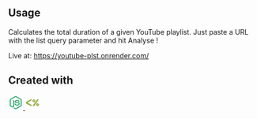 ﻿## Usage

Calculates the total duration of a given YouTube playlist. Just paste a URL with the list query parameter and hit Analyse !

Live at: https://youtube-plst.onrender.com/

## Created with 
<p float="left">
<a href="https://nodejs.org/en/" >
<img src="node.png" href = "https://nodejs.org/en/"  width="30" height="30">
</a>
<a href ="https://ejs.co/" >
<img src="ejs.png"  width="30" height="30">
</p>
</p>
